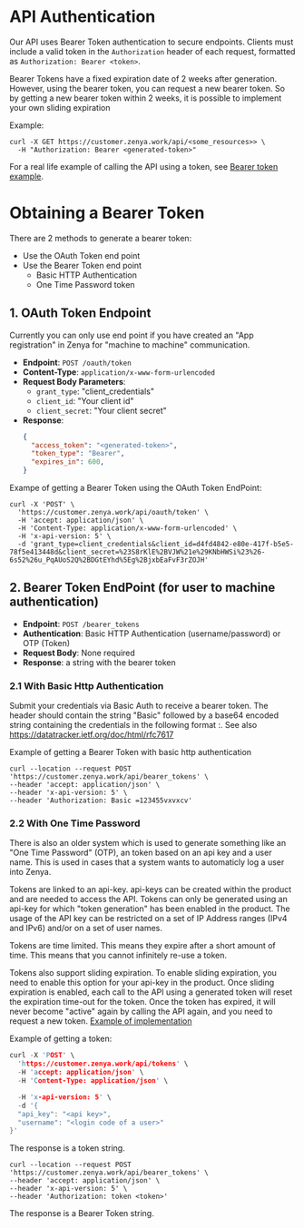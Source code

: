 
# API Authentication

Our API uses Bearer Token authentication to secure endpoints. Clients must include a valid token in the `Authorization` header of each request, formatted as `Authorization: Bearer <token>`.

Bearer Tokens have a fixed expiration date of 2 weeks after generation. However, using the bearer token, you can request a new bearer token. So by getting a new bearer token within 2 weeks, it is possible to implement your own sliding expiration

Example:
```
curl -X GET https://customer.zenya.work/api/<some_resources>> \
  -H "Authorization: Bearer <generated-token>"
```

For a real life example of calling the API using a token, see [Bearer token example][BearerTokenExample].

# Obtaining a Bearer Token

There are 2 methods to generate a bearer token:
- Use the OAuth Token end point
- Use the Bearer Token end point
  - Basic HTTP Authentication
  - One Time Password token


## 1. OAuth Token Endpoint

Currently you can only use end point if you have created an "App registration" in Zenya for "machine to machine" communication.

- **Endpoint**: `POST /oauth/token`
- **Content-Type**: `application/x-www-form-urlencoded`
- **Request Body Parameters**:
  - `grant_type`: "client_credentials"
  - `client_id`: "Your client id"
  - `client_secret`: "Your client secret"
- **Response**:
  ```json
  {
    "access_token": "<generated-token>",
    "token_type": "Bearer",
    "expires_in": 600,
  }
  ```

Exampe of getting a Bearer Token using the OAuth Token EndPoint:


```curl
curl -X 'POST' \
  'https://customer.zenya.work/api/oauth/token' \
  -H 'accept: application/json' \
  -H 'Content-Type: application/x-www-form-urlencoded' \
  -H 'x-api-version: 5' \
  -d 'grant_type=client_credentials&client_id=d4fd4842-e80e-417f-b5e5-78f5e413448d&client_secret=%23S8rKlE%2BVJW%21e%29KNbHWSi%23%26-6s52%26u_PqAUoS2Q%2BDGtEYhd%5Eg%2BjxbEaFvF3rZOJH'
```

## 2. Bearer Token EndPoint (for user to machine authentication)
- **Endpoint**: `POST /bearer_tokens`
- **Authentication**: Basic HTTP Authentication (username/password) or OTP (Token)
- **Request Body**: None required
- **Response**: a string with the bearer token

### 2.1 With Basic Http Authentication
Submit your credentials via Basic Auth to receive a bearer token. The header should contain the string "Basic" followed by a base64 encoded string containing the credentials in the following format <username>:<password>. See also https://datatracker.ietf.org/doc/html/rfc7617


Example of getting a Bearer Token with basic http authentication
```curl
curl --location --request POST 'https://customer.zenya.work/api/bearer_tokens' \
--header 'accept: application/json' \
--header 'x-api-version: 5' \
--header 'Authorization: Basic =123455vxvxcv'
```

### 2.2 With One Time Password
There is also an older system which is used to generate something like an "One Time Password" (OTP), an token based on an api key and a user name. This is used in cases that a system wants to automaticly log a user into Zenya.

Tokens are linked to an api-key. api-keys can be created within the product and are needed to access the API. Tokens can only be generated using an api-key for which "token generation" has been enabled in the product. The usage of the API key can be restricted on a set of IP Address ranges (IPv4 and IPv6) and/or on a set of user names.

Tokens are time limited. This means they expire after a short amount of time. This means that you cannot infinitely re-use a token. 

Tokens also support sliding expiration. To enable sliding expiration, you need to enable this option for your api-key in the product. Once sliding expiration is enabled, each call to the API using a generated token will reset the expiration time-out for the token. Once the token has expired, it will never become "active" again by calling the API again, and you need to request a new token. [Example of implementation][ex_sliding]

Example of getting a token:
```c
curl -X 'POST' \
  'https://customer.zenya.work/api/tokens' \
  -H 'accept: application/json' \
  -H 'Content-Type: application/json' \

  -H 'x-api-version: 5' \
  -d '{
  "api_key": "<api key>",
  "username": "<login code of a user>"
}'
```

The response is a token string.

```curl
curl --location --request POST 'https://customer.zenya.work/api/bearer_tokens' \
--header 'accept: application/json' \
--header 'x-api-version: 5' \
--header 'Authorization: token <token>'
```

The response is a Bearer Token string.

[//]: # (These are reference links used in the body of this note and get stripped out when the markdown processor does its job. There is no need to format nicely because it shouldn't be seen.)
[ex_sliding]: <../Examples/Authentication//Sliding token expiration with jQuery.js>
[BearerTokenExample]: <../Examples/Authentication/BearerToken%20authentication%20with%20jQuery.js>